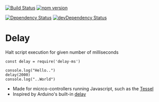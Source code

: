[![Build Status](https://travis-ci.org/thelostspore/delay-ms.svg?branch=master)](https://travis-ci.org/thelostspore/delay-ms)
[![npm version](https://badge.fury.io/js/delay-ms.svg)](https://badge.fury.io/js/delay-ms)

[![Dependency Status](https://david-dm.org/thelostspore/delay-ms.svg)](https://david-dm.org/thelostspore/delay-ms)
[![devDependency Status](https://david-dm.org/thelostspore/delay-ms/dev-status.svg)](https://david-dm.org/thelostspore/delay-ms#info=devDependencies)

# Delay
Halt script execution for given number of milliseconds
```node
const delay = require('delay-ms')

console.log("Hello..")
delay(2000)
console.log("..World")
```

- Made for micrco-controllers running Javascript, such as the [Tessel](https://tessel.io/)
- Inspired by Arduino's built-in [delay](https://www.arduino.cc/en/Reference/Delay)
